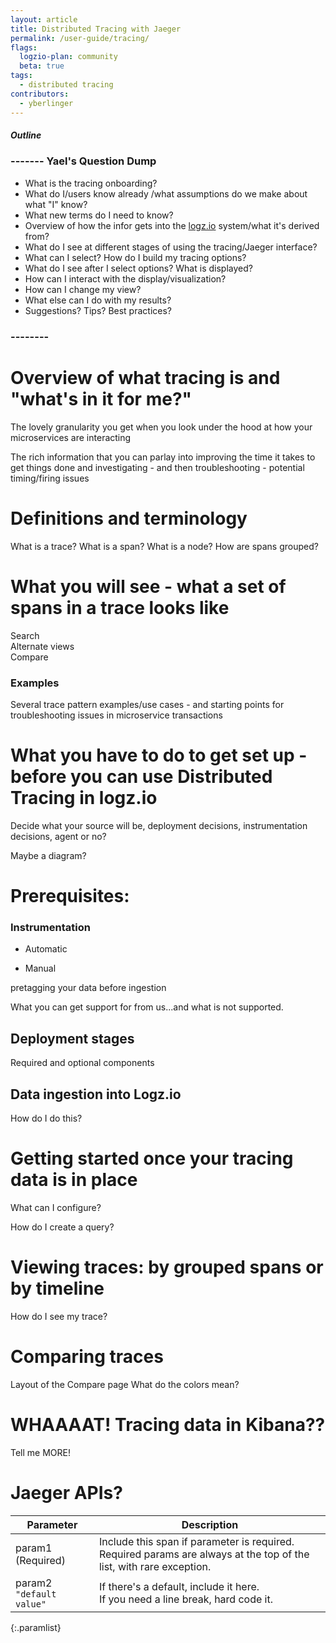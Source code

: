 ```yaml
---
layout: article
title: Distributed Tracing with Jaeger
permalink: /user-guide/tracing/
flags:
  logzio-plan: community
  beta: true
tags:
  - distributed tracing
contributors:
  - yberlinger
---
```

##### Outline 

### ------- Yael's Question Dump

- What is the tracing onboarding?
- What do I/users know already /what assumptions do we make about what "I"  know?
- What new terms do I need to know?
- Overview of how the infor gets into the [logz.io](http://logz.io) system/what it's derived from?
- What do I see at different stages of using the tracing/Jaeger interface?
- What can I select? How do I build my tracing options?
- What do I see after I select options? What is displayed?
- How can I interact with the display/visualization?
- How can I change my view?
- What else can I do with my results?
- Suggestions? Tips? Best practices?

### --------

# Overview of what tracing is and "what's in it for me?"

The lovely granularity you get when you look under the hood at how your microservices are interacting

The rich information that you can parlay into improving the time it takes to get things done and investigating - and then troubleshooting - potential timing/firing issues

# Definitions and terminology

What is a trace?
What is a span?
What is a node?
How are spans grouped?

# What you will see - what a set of spans in a trace looks like

Search <br>
Alternate views <br>
Compare <br>

### Examples

Several trace pattern examples/use cases - and starting points for troubleshooting issues in microservice transactions

# What you have to do to get set up - before you can use Distributed Tracing in logz.io

Decide what your source will be, deployment decisions, instrumentation decisions, agent or no? 

Maybe a diagram? 

# Prerequisites:  

### Instrumentation  

- Automatic

- Manual

pretagging your data before ingestion

What you can get support for from us...and what is not supported. 

## Deployment stages

Required and optional components

## Data ingestion into Logz.io

How do I do this?

# Getting started once your tracing data is in place

What can I configure? 

How do I create a query?

# Viewing traces: by grouped spans or by timeline

How do I see my trace?

# Comparing traces

Layout of the Compare page
What do the colors mean? 

# WHAAAAT! Tracing data in Kibana?? 

Tell me MORE!

# Jaeger APIs?




| Parameter | Description |
|---|---|
| param1 (Required) | Include this span if parameter is required. Required params are always at the top of the list, with rare exception. |
| param2 <span class="default-param">`"default value"`</span> | If there's a default, include it here. <br> If you need a line break, hard code it. |
{:.paramlist}